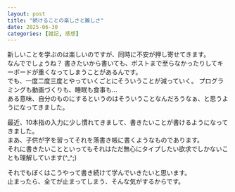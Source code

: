```yaml
---
layout: post
title: "続けることの楽しさと難しさ"
date: 2025-06-30
categories: [雑記, 感想]
---
```


新しいことを学ぶのは楽しいのですが、同時に不安が押し寄せてきます。  
なんででしょうね？
書きたいから書いても、ポストまで至らなかったりしてキーボードが重くなってしまうことがあるんです。  
でも、一度二度三度とやっていくごとにそういうことが減っていく。
プログラミングも動画づくりも、睡眠も食事も...  
ある意味、自分のものにするというのはそういうことなんだろうなぁ、と思うようになってきました。  
  
最近、10本指の入力に少し慣れてきまして、書きたいことが書けるようになってきました。  
まあ、子供が字を習ってそれを落書き帳に書くようなものであります。  
それに書きたいことといってもそれはただ無心にタイプしたい欲求でしかないことも理解しています(^_^;)  

  それでもぼくはこうやって書き続けて学んでいきたいと思います。  
  止まったら、全てが止まってしまう、そんな気がするからです。  
    
